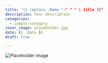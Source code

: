 ```yaml
---
title: "{{ replace .Name "-" " " | title }}"
description: Your description
categories:
  - sample-category
cover_image: placeholder.jpg
date: {{ .Date }}
draft: true

---
```


![Placeholder image](placeholder-img.jpg)
